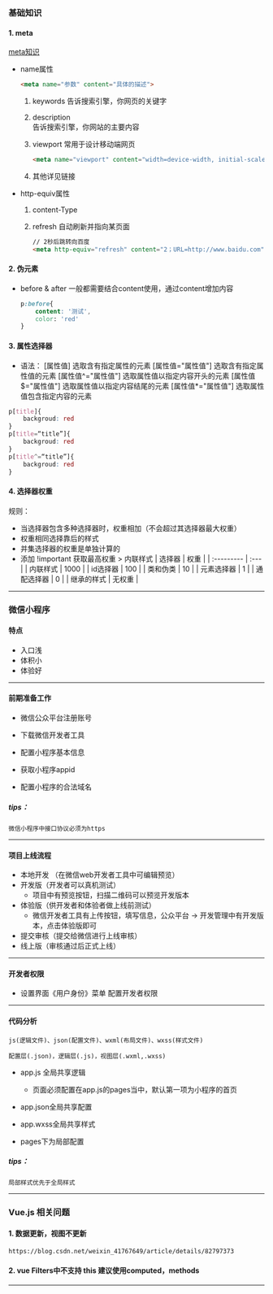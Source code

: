 ### 基础知识
#### 1. meta

[meta知识](https://segmentfault.com/a/1190000004279791)

- name属性
  
	```html
  <meta name="参数" content="具体的描述">
  ```
  
  1. keywords
     告诉搜索引擎，你网页的关键字
  2. description  
     告诉搜索引擎，你网站的主要内容
  3. viewport
      常用于设计移动端网页
     
     ```html
     <meta name="viewport" content="width=device-width, initial-scale=1">
     ```
  4. 其他详见链接
- http-equiv属性
	1. content-Type
	
	2. refresh
		自动刷新并指向某页面
		```html
		// 2秒后跳转向百度
		<meta http-equiv="refresh" content="2；URL=http://www.baidu.com"> 
		```
#### 2. 伪元素
- before & after
	一般都需要结合content使用，通过content增加内容
	```css
	p:before{
		content: '测试',
		color: 'red'
	}
	```
#### 3. 属性选择器
- 语法：
	[属性值] 选取含有指定属性的元素
	[属性值="属性值"] 选取含有指定属性值的元素
	[属性值^="属性值"] 选取属性值以指定内容开头的元素
	[属性值$="属性值"] 选取属性值以指定内容结尾的元素
	[属性值*="属性值"] 选取属性值包含指定内容的元素
```css
p[title]{
	backgroud: red
}
p[title=“title”]{
	backgroud: red
}
p[title^=“title”]{
	backgroud: red
}
```
#### 4. 选择器权重
规则：
- 当选择器包含多种选择器时，权重相加（不会超过其选择器最大权重）
- 权重相同选择靠后的样式
- 并集选择器的权重是单独计算的
- 添加 !important 获取最高权重 > 内联样式 
| 选择器     | 权重 |
| :--------- | :--- |
| 内联样式   | 1000 |
| id选择器   | 100  |
| 类和伪类   | 10   |
| 元素选择器 | 1    |
| 通配选择器 | 0    |
| 继承的样式 | 无权重 |

---
### 微信小程序

#### 特点

- 入口浅
- 体积小
- 体验好

------

#### 前期准备工作

- 微信公众平台注册账号

- 下载微信开发者工具

- 配置小程序基本信息

- 获取小程序appid

- 配置小程序的合法域名

##### tips：

```
微信小程序中接口协议必须为https
```

------

#### 项目上线流程

- 本地开发 （在微信web开发者工具中可编辑预览）
- 开发版（开发者可以真机测试）
  - 项目中有预览按钮，扫描二维码可以预览开发版本
- 体验版（供开发者和体验者做上线前测试）
  - 微信开发者工具有上传按钮，填写信息，公众平台 -> 开发管理中有开发版本，点击体验版即可
- 提交审核（提交给微信进行上线审核） 
- 线上版（审核通过后正式上线）

------

#### 开发者权限

- 设置界面《用户身份》菜单 配置开发者权限
---

#### 代码分析
```
js(逻辑文件)、json(配置文件)、wxml(布局文件)、wxss(样式文件)

配置层(.json)，逻辑层(.js)，视图层(.wxml,.wxss)
```

- app.js 全局共享逻辑
  - 页面必须配置在app.js的pages当中，默认第一项为小程序的首页
- app.json全局共享配置
- app.wxss全局共享样式

- pages下为局部配置

##### tips：

```
局部样式优先于全局样式
```

------

### Vue.js 相关问题
#### 1. 数据更新，视图不更新
```html
https://blog.csdn.net/weixin_41767649/article/details/82797373
```
#### 2. vue Filters中不支持 this 建议使用computed，methods

---

